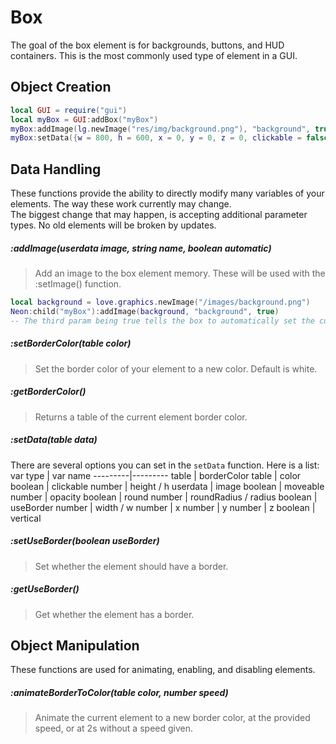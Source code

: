 # Box
The goal of the box element is for backgrounds, buttons, and HUD containers. This is the most commonly used type of element in a GUI.
## Object Creation
```lua
local GUI = require("gui")
local myBox = GUI:addBox("myBox")
myBox:addImage(lg.newImage("res/img/background.png"), "background", true)
myBox:setData({w = 800, h = 600, x = 0, y = 0, z = 0, clickable = false})
```
## Data Handling
These functions provide the ability to directly modify many variables of your elements. The way these work currently may change.<br>
The biggest change that may happen, is accepting additional parameter types. No old elements will be broken by updates.
##### :addImage(userdata image, string name, boolean automatic)
> Add an image to the box element memory. These will be used with the :setImage() function.
```lua
local background = love.graphics.newImage("/images/background.png")
Neon:child("myBox"):addImage(background, "background", true)
-- The third param being true tells the box to automatically set the currently used image to this provided image.
```

##### :setBorderColor(table color)
> Set the border color of your element to a new color. Default is white.
##### :getBorderColor()
> Returns a table of the current element border color.

##### :setData(table data)
There are several options you can set in the `setData` function. Here is a list:
var type | var name
---------|---------
table | borderColor
table | color
boolean | clickable
number | height / h
userdata | image
boolean | moveable
number | opacity
boolean | round
number | roundRadius / radius
boolean | useBorder
number | width / w
number | x
number | y
number | z
boolean | vertical
##### :setUseBorder(boolean useBorder)
> Set whether the element should have a border.
##### :getUseBorder()
> Get whether the element has a border.
## Object Manipulation
These functions are used for animating, enabling, and disabling elements.
##### :animateBorderToColor(table color, number speed)
> Animate the current element to a new border color, at the provided speed, or at 2s without a speed given.